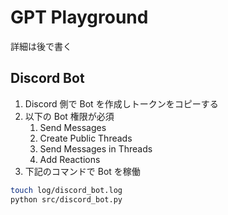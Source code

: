 # GPT Playground

詳細は後で書く

## Discord Bot

1. Discord 側で Bot を作成しトークンをコピーする
2. 以下の Bot 権限が必須
   1. Send Messages
   2. Create Public Threads
   3. Send Messages in Threads
   4. Add Reactions
3. 下記のコマンドで Bot を稼働

```sh
touch log/discord_bot.log
python src/discord_bot.py
```
